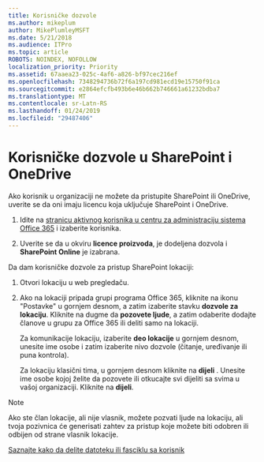 ```yaml
---
title: Korisničke dozvole
ms.author: mikeplum
author: MikePlumleyMSFT
ms.date: 5/21/2018
ms.audience: ITPro
ms.topic: article
ROBOTS: NOINDEX, NOFOLLOW
localization_priority: Priority
ms.assetid: 67aaea23-025c-4af6-a826-bf97cec216ef
ms.openlocfilehash: 7348294736b72f6a197cd981ecd19e15750f91ca
ms.sourcegitcommit: e2864efcfb493b6e46b662b746661a61232bdba7
ms.translationtype: MT
ms.contentlocale: sr-Latn-RS
ms.lasthandoff: 01/24/2019
ms.locfileid: "29487406"
---
```

# <a name="user-permissions-in-sharepoint-and-onedrive"></a>Korisničke dozvole u SharePoint i OneDrive

Ako korisnik u organizaciji ne možete da pristupite SharePoint ili OneDrive, uverite se da oni imaju licencu koja uključuje SharePoint i OneDrive. 
  
1. Idite na [stranicu aktivnog korisnika u centru za administraciju sistema Office 365](https://portal.office.com/adminportal/home#/users) i izaberite korisnika. 
    
2. Uverite se da u okviru **licence proizvoda**, je dodeljena dozvola i **SharePoint Online** je izabrana. 
    
 Da dam korisničke dozvole za pristup SharePoint lokaciji: 
  
1. Otvori lokaciju u web pregledaču.
    
2. Ako na lokaciji pripada grupi programa Office 365, kliknite na ikonu "Postavke" u gornjem desnom, a zatim izaberite stavku **dozvole za lokaciju**. Kliknite na dugme da **pozovete ljude**, a zatim odaberite dodajte članove u grupu za Office 365 ili deliti samo na lokaciji. 
    
    Za komunikacije lokaciju, izaberite **deo lokacije** u gornjem desnom, unesite ime osobe i zatim izaberite nivo dozvole (čitanje, uređivanje ili puna kontrola). 
    
    Za lokaciju klasični tima, u gornjem desnom kliknite na **dijeli** . Unesite ime osobe kojoj želite da pozovete ili otkucajte svi dijeliti sa svima u vašoj organizaciji. Kliknite na **dijeli**.
    
> [!NOTE]
> Ako ste član lokacije, ali nije vlasnik, možete pozvati ljude na lokaciju, ali tvoja pozivnica će generisati zahtev za pristup koje možete biti odobren ili odbijen od strane vlasnik lokacije. 
  
[Saznajte kako da delite datoteku ili fasciklu sa korisnik](https://go.microsoft.com/fwlink/?linkid=533408)
  

